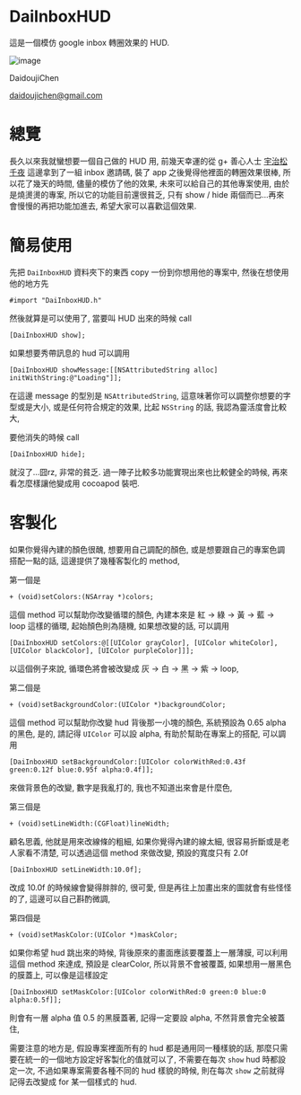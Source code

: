 DaiInboxHUD
===========

這是一個模仿 google inbox 轉圈效果的 HUD.

![image](https://s3-ap-northeast-1.amazonaws.com/daidoujiminecraft/Daidouji/DaiInboxHUD_20141106.gif)

DaidoujiChen

daidoujichen@gmail.com

總覽
===========
長久以來我就蠻想要一個自己做的 HUD 用, 前幾天幸運的從 g+ 善心人士 [宇治松千夜](https://plus.google.com/u/0/+%E6%88%B4%E6%B5%B7%E5%88%9A%E4%B8%AD%E5%9B%BD/auto) 這邊拿到了一組 inbox 邀請碼, 裝了 app 之後覺得他裡面的轉圈效果很棒, 所以花了幾天的時間, 儘量的模仿了他的效果, 未來可以給自己的其他專案使用, 由於是燒燙燙的專案, 所以它的功能目前還很貧乏, 只有 show / hide 兩個而已...再來會慢慢的再把功能加進去, 希望大家可以喜歡這個效果.

簡易使用
===========
先把 `DaiInboxHUD` 資料夾下的東西 copy 一份到你想用他的專案中, 然後在想使用他的地方先

	#import "DaiInboxHUD.h"
	
然後就算是可以使用了, 當要叫 HUD 出來的時候 call

	[DaiInboxHUD show];
	
如果想要秀帶訊息的 hud 可以調用

	[DaiInboxHUD showMessage:[[NSAttributedString alloc] initWithString:@"Loading"]];
	
在這邊 message 的型別是 `NSAttributedString`, 這意味著你可以調整你想要的字型或是大小, 或是任何符合規定的效果, 比起 `NSString` 的話, 我認為靈活度會比較大,
	
要他消失的時候 call

	[DaiInboxHUD hide];
	
就沒了...囧rz, 非常的貧乏. 過一陣子比較多功能實現出來也比較健全的時候, 再來看怎麼樣讓他變成用 cocoapod 裝吧.

客製化
===========
如果你覺得內建的顏色很醜, 想要用自己調配的顏色, 或是想要跟自己的專案色調搭配一點的話, 這邊提供了幾種客製化的 method,

第一個是

	+ (void)setColors:(NSArray *)colors;

這個 method 可以幫助你改變循環的顏色, 內建本來是 紅 -> 綠 -> 黃 -> 藍 -> loop 這樣的循環, 起始顏色則為隨機, 如果想改變的話, 可以調用

	[DaiInboxHUD setColors:@[[UIColor grayColor], [UIColor whiteColor], [UIColor blackColor], [UIColor purpleColor]]];
	
以這個例子來說, 循環色將會被改變成 灰 -> 白 -> 黑 -> 紫 -> loop,

第二個是

	+ (void)setBackgroundColor:(UIColor *)backgroundColor;

這個 method 可以幫助你改變 hud 背後那一小塊的顏色, 系統預設為 0.65 alpha 的黑色, 是的, 請記得 `UIColor` 可以設 alpha, 有助於幫助在專案上的搭配, 可以調用

	[DaiInboxHUD setBackgroundColor:[UIColor colorWithRed:0.43f green:0.12f blue:0.95f alpha:0.4f]];
	
來做背景色的改變, 數字是我亂打的, 我也不知道出來會是什麼色,

第三個是

	+ (void)setLineWidth:(CGFloat)lineWidth;

顧名思義, 他就是用來改線條的粗細, 如果你覺得內建的線太細, 很容易折斷或是老人家看不清楚, 可以透過這個 method 來做改變, 預設的寬度只有 2.0f

	[DaiInboxHUD setLineWidth:10.0f];
	
改成 10.0f 的時候線會變得胖胖的, 很可愛, 但是再往上加畫出來的圖就會有些怪怪的了, 這邊可以自己斟酌微調,

第四個是

	+ (void)setMaskColor:(UIColor *)maskColor;

如果你希望 hud 跳出來的時候, 背後原來的畫面應該要覆蓋上一層薄膜, 可以利用這個 method 來達成, 預設是 clearColor, 所以背景不會被覆蓋, 如果想用一層黑色的膜蓋上, 可以像是這樣設定

	[DaiInboxHUD setMaskColor:[UIColor colorWithRed:0 green:0 blue:0 alpha:0.5f]];
	
則會有一層 alpha 值 0.5 的黑膜蓋著, 記得一定要設 alpha, 不然背景會完全被蓋住,
	
需要注意的地方是, 假設專案裡面所有的 hud 都是通用同一種樣貌的話, 那麼只需要在統一的一個地方設定好客製化的值就可以了, 不需要在每次 `show` hud 時都設定一次, 不過如果專案需要各種不同的 hud 樣貌的時候, 則在每次 `show` 之前就得記得去改變成 for 某一個樣式的 hud.